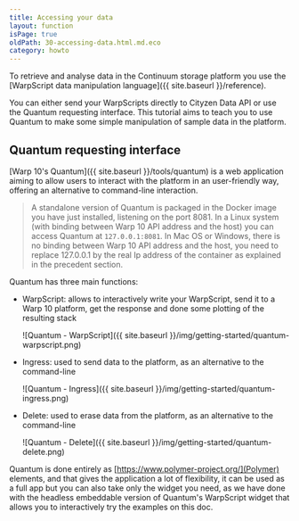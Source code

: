 ```yaml
---
title: Accessing your data
layout: function
isPage: true
oldPath: 30-accessing-data.html.md.eco
category: howto
---
```



To retrieve and analyse data in the Continuum storage platform you use the [WarpScript data manipulation language]({{ site.baseurl }}/reference).

You can either send your WarpScripts directly to Cityzen Data API or use the Quantum requesting interface. This tutorial aims to teach you to use Quantum to make some simple manipulation of sample data in the platform.

## Quantum requesting interface ##
[Warp 10's Quantum]({{ site.baseurl }}/tools/quantum) is a web application aiming to allow users to interact with the platform in an user-friendly way, offering an alternative to command-line interaction.

> A standalone version of Quantum is packaged in the Docker image you have just installed, listening on the port 8081. In a Linux system (with binding between Warp 10 API address and the host) you can access Quantum at `127.0.0.1:8081`. In Mac OS or Windows, there is no binding between Warp 10 API address and the host, you need to replace 127.0.0.1 by the real Ip address of the container as explained in the precedent section.

Quantum has three main functions:

* WarpScript: allows to interactively write your WarpScript, send it to a Warp 10 platform, get the response and done some plotting of the resulting stack

  ![Quantum - WarpScript]({{ site.baseurl }}/img/getting-started/quantum-warpscript.png)

* Ingress: used to send data to the platform, as an alternative to the command-line

  ![Quantum - Ingress]({{ site.baseurl }}/img/getting-started/quantum-ingress.png)

* Delete: used to erase data from the platform, as an alternative to the command-line

  ![Quantum - Delete]({{ site.baseurl }}/img/getting-started/quantum-delete.png)


Quantum is done entirely as [https://www.polymer-project.org/](Polymer) elements, and that gives the application a lot of flexibility, it can be used as a full app but you can also take only the widget you need, as we have done with the headless embeddable version of Quantum's WarpScript widget that allows you to interactively try the examples on this doc.
